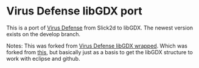 Virus Defense libGDX port
==========================
This is a port of [Virus Defense](https://github.com/Valep42/VirusDefense) from Slick2d to libGDX.
The newest version exists on the develop branch.

Notes:
This was forked from [Virus Defense libGDX wrapped](https://github.com/Valep42/VirusDefense-libGDX-wrapped).
Which was forked from [this](https://github.com/badlogic/theplanethatcouldntflygood), but basically just as a basis to get the libGDX structure to work with eclipse and github.


